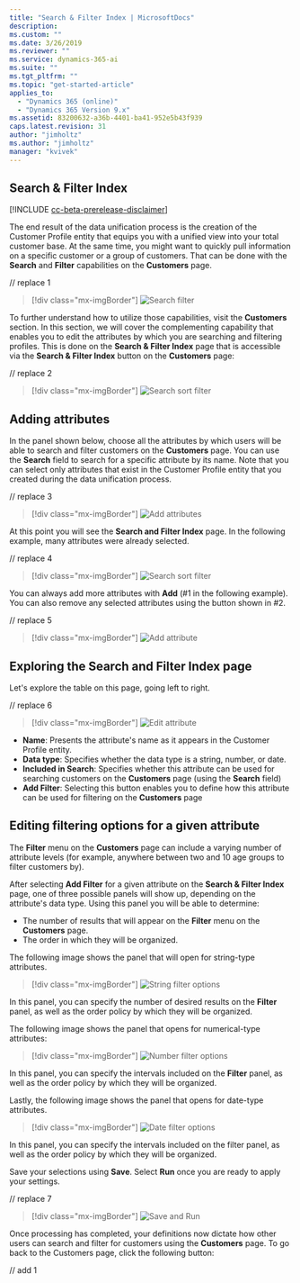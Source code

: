 ```yaml
---
title: "Search & Filter Index | MicrosoftDocs"
description: 
ms.custom: ""
ms.date: 3/26/2019
ms.reviewer: ""
ms.service: dynamics-365-ai
ms.suite: ""
ms.tgt_pltfrm: ""
ms.topic: "get-started-article"
applies_to: 
  - "Dynamics 365 (online)"
  - "Dynamics 365 Version 9.x"
ms.assetid: 83200632-a36b-4401-ba41-952e5b43f939
caps.latest.revision: 31
author: "jimholtz"
ms.author: "jimholtz"
manager: "kvivek"
---
```


## Search & Filter Index

[!INCLUDE [cc-beta-prerelease-disclaimer](../includes/cc-beta-prerelease-disclaimer.md)]

The end result of the data unification process is the creation of the Customer Profile entity that equips you with a unified view into your total customer base. At the same time, you might want to quickly pull information on a specific customer or a group of customers. That can be done with the **Search** and **Filter** capabilities on the **Customers** page.

// replace 1
> [!div class="mx-imgBorder"] 
> ![](media/search-filter.png "Search filter")

<!--note from editor: Include links to Profiles topic below   -->

To further understand how to utilize those capabilities, visit the **Customers** section. In this section, we will cover the complementing capability that enables you to edit the attributes by which you are searching and filtering profiles. This is done on the **Search & Filter Index** page that is accessible via the **Search & Filter Index** button on the **Customers** page:

// replace 2
> [!div class="mx-imgBorder"] 
> ![](media/search-sort-filter.png "Search sort filter")

## Adding attributes

In the panel shown below, choose all the attributes by which users will be able to search and filter customers on the **Customers** page. You can use the **Search** field to search for a specific attribute by its name. Note that you can select only attributes that exist in the Customer Profile entity that you created during the data unification process.

// replace 3
> [!div class="mx-imgBorder"] 
> ![](media/add-attributes2.png "Add attributes")

At this point you will see the **Search and Filter Index** page. In the following example, many attributes were already selected.

// replace 4
> [!div class="mx-imgBorder"] 
> ![](media/search-sort-filter.png "Search sort filter")

You can always add more attributes with **Add** (#1 in the following example). You can also remove any selected attributes using the button shown in #2.

// replace 5
> [!div class="mx-imgBorder"] 
> ![](media/search-sort-filter-add.png "Add attribute")

## Exploring the Search and Filter Index page

Let's explore the table on this page, going left to right.

// replace 6
> [!div class="mx-imgBorder"] 
> ![](media/search-sort-filter-edit.png "Edit attribute")

- **Name**: Presents the attribute's name as it appears in the Customer Profile entity.
- **Data type**: Specifies whether the data type is a string, number, or date.
- **Included in Search**: Specifies whether this attribute can be used for searching customers on the **Customers** page (using the **Search** field)
- **Add Filter**: Selecting this button enables you to define how this attribute can be used for filtering on the **Customers** page

## Editing filtering options for a given attribute

<!--note from editor: Throughout--are there actual names for the Edit panel and the Filter panel? If those aren't the names in the UI, don't use bold for "Edit" and "Filter". Also, "panel" or "pane" or "grid"? Nimrod comment: Panel (not pane or grid). And yes, those are the panels names on the UI. SO I think comment can be removed, thanks  -->

The **Filter** menu on the **Customers** page can include a varying number of attribute levels (for example, anywhere between two and 10 age groups to filter customers by). 

After selecting **Add Filter** for a given attribute on the **Search & Filter Index** page, one of three possible panels will show up, depending on the attribute's data type. Using this panel you will be able to determine:

- The number of results that will appear on the **Filter** menu on the **Customers** page. 
- The order in which they will be organized.

The following image shows the panel that will open for string-type attributes.

> [!div class="mx-imgBorder"] 
> ![](media/string-filter-options.png "String filter options")

In this panel, you can specify the number of desired results on the **Filter** panel, as well as the order policy by which they will be organized. 

The following image shows the panel that opens for numerical-type attributes:

> [!div class="mx-imgBorder"] 
> ![](media/number-filter-options.png "Number filter options")

In this panel, you can specify the intervals included on the **Filter** panel, as well as the order policy by which they will be organized.

Lastly, the following image shows the panel that opens for date-type attributes.

> [!div class="mx-imgBorder"] 
> ![](media/date-filter-options.png "Date filter options")

In this panel, you can specify the intervals included on the filter panel, as well as the order policy by which they will be organized.

Save your selections using **Save**. Select **Run** once you are ready to apply your settings. 

// replace 7
> [!div class="mx-imgBorder"] 
> ![](media/search-sort-filter-save-run.png "Save and Run")

Once processing has completed, your definitions now dictate how other users can search and filter for customers using the **Customers** page. To go back to the Customers page, click the following button:

// add 1



